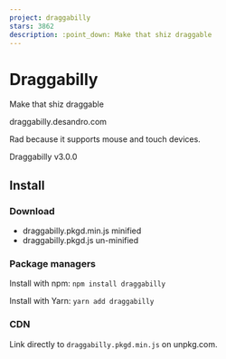 ```yaml
---
project: draggabilly
stars: 3862
description: :point_down: Make that shiz draggable
---
```


Draggabilly
===========

Make that shiz draggable

draggabilly.desandro.com

Rad because it supports mouse and touch devices.

Draggabilly v3.0.0

Install
-------

### Download

-   draggabilly.pkgd.min.js minified
-   draggabilly.pkgd.js un-minified

### Package managers

Install with npm: `npm install draggabilly`

Install with Yarn: `yarn add draggabilly`

### CDN

Link directly to `draggabilly.pkgd.min.js` on unpkg.com.

<script src\="https://unpkg.com/draggabilly@3/dist/draggabilly.pkgd.min.js"\></script\>

Usage
-----

Initialize Draggabilly as a jQuery plugin

var $draggable \= $('.draggable').draggabilly({
  // options...
})

Initialize Draggabilly with vanilla JS

var elem \= document.querySelector('.draggable');
var draggie \= new Draggabilly( elem, {
  // options...
});

// or pass in selector string as first argument
var draggie \= new Draggabilly( '.draggable', {
  // options...
});

// if you have multiple .draggable elements
// get all draggie elements
var draggableElems \= document.querySelectorAll('.draggable');
// array of Draggabillies
var draggies \= \[\]
// init Draggabillies
for ( var i\=0; i < draggableElems.length; i++ ) {
  var draggableElem \= draggableElems\[i\];
  var draggie \= new Draggabilly( draggableElem, {
    // options...
  });
  draggies.push( draggie );
}

### Classes

-   `.is-pointer-down` added when the user's pointer (mouse, touch, pointer) first presses down.
-   `.is-dragging` added when elements starts to drag.

Options
-------

### axis

**Type:** _String_

**Values:** `'x'` or `'y'`

axis: 'x'

Constrains movement to horizontal or vertical axis.

### containment

**Type:** _Element_, Selector _String_, or _Boolean_

containment: '.container'

Contains movement to the bounds of the element. If `true`, the container will be the parent element.

### grid

**Type:** _Array_

**Values:** `[ x, y ]`

grid: \[ 20, 20 \]

Snaps the element to a grid, every x and y pixels.

### handle

**Type:** Selector _String_, _Array_, _HTMLElement_

// select all .handle children with selector string
handle: '.handle'

// set as element
handle: element.querySelector('.handle')

// set as array or NodeList
handle: \[ element.querySelector('.handle1'), element.querySelector('.handle2') \]

Specifies on what element the drag interaction starts.

`handle` is useful for when you do not want all inner elements to be used for dragging, like inputs and forms. See back handle example on CodePen.

Events
------

Bind events with jQuery with standard jQuery event methods `.on()`, `.off()`, and `.one()`. Inside jQuery event listeners `this` refers to the Draggabilly element.

// jQuery
function listener(/\* parameters \*/) {
  // get Draggabilly instance
  var draggie \= $(this).data('draggabilly');
  console.log( 'eventName happened', draggie.position.x, draggie.position.y );
}
// bind event listener
$draggable.on( 'eventName', listener );
// unbind event listener
$draggable.off( 'eventName', listener );
// bind event listener to trigger once. note ONE not ON
$draggable.one( 'eventName', function() {
  console.log('eventName happened just once');
});

Bind events with vanilla JS with `.on()`, `.off()`, and `.once()` methods. Inside vanilla JS event listeners `this` refers to the Draggabilly instance.

// vanilla JS
function listener(/\* parameters \*/) {
  console.log( 'eventName happened', this.position.x, this.position.y );
}
// bind event listener
draggie.on( 'eventName', listener );
// unbind event listener
draggie.off( 'eventName', listener );
// bind event listener to trigger once. note ONCE not ONE or ON
draggie.once( 'eventName', function() {
  console.log('eventName happened just once');
});

### dragStart

Triggered when dragging starts and the element starts moving. Dragging starts after the user's pointer has moved a couple pixels to allow for clicks.

// jQuery
$draggable.on( 'dragStart', function( event, pointer ) {...})
// vanilla JS
draggie.on( 'dragStart', function( event, pointer ) {...})

-   `event` - **Type:** _Event_ - the original `mousedown` or `touchstart` event
-   `pointer` - **Type:** _MouseEvent_ or _Touch_ - the event object that has `.pageX` and `.pageY`

### dragMove

Triggered when dragging moves.

// jQuery
$draggable.on( 'dragMove', function( event, pointer, moveVector ) {...})
// vanilla JS
draggie.on( 'dragMove', function( event, pointer, moveVector ) {...})

-   `event` - **Type:** _Event_ - the original `mousemove` or `touchmove` event
-   `pointer` - **Type:** _MouseEvent_ or _Touch_ - the event object that has `.pageX` and `.pageY`
-   `moveVector` **Type:** _Object_ - How far the pointer has moved from its start position `{ x: 20, y: -30 }`

### dragEnd

Triggered when dragging ends.

// jQuery
$draggable.on( 'dragEnd', function( event, pointer ) {...})
// vanilla JS
draggie.on( 'dragEnd', function( event, pointer ) {...})

-   `event` - **Type:** _Event_ - the original `mouseup` or `touchend` event
-   `pointer` - **Type:** _MouseEvent_ or _Touch_ - the event object that has `.pageX` and `.pageY`

### pointerDown

Triggered when the user's pointer (mouse, touch, pointer) presses down.

// jQuery
$draggable.on( 'pointerDown', function( event, pointer ) {...})
// vanilla JS
draggie.on( 'pointerDown', function( event, pointer ) {...})

-   `event` - **Type:** _Event_ - the original `mousedown` or `touchstart` event
-   `pointer` - **Type:** _MouseEvent_ or _Touch_ - the event object that has `.pageX` and `.pageY`

### pointerMove

Triggered when the user's pointer moves.

// jQuery
$draggable.on( 'pointerMove', function( event, pointer, moveVector ) {...})
// vanilla JS
draggie.on( 'pointerMove', function( event, pointer, moveVector ) {...})

-   `event` - **Type:** _Event_ - the original `mousemove` or `touchmove` event
-   `pointer` - **Type:** _MouseEvent_ or _Touch_ - the event object that has `.pageX` and `.pageY`
-   `moveVector` **Type:** _Object_ - How far the pointer has moved from its start position `{ x: 20, y: -30 }`

### pointerUp

Triggered when the user's pointer unpresses.

// jQuery
$draggable.on( 'pointerUp', function( event, pointer ) {...})
// vanilla JS
draggie.on( 'pointerUp', function( event, pointer ) {...})

-   `event` - **Type:** _Event_ - the original `mouseup` or `touchend` event
-   `pointer` - **Type:** _MouseEvent_ or _Touch_ - the event object that has `.pageX` and `.pageY`

### staticClick

Triggered when the user's pointer is pressed and unpressed and has not moved enough to start dragging.

`click` events are hard to detect with draggable UI, as they are triggered whenever a user drags. Draggabilly's staticClick event resolves this, as it is triggered when the user has not dragged.

// jQuery
$draggable.on( 'staticClick', function( event, pointer ) {...})
// vanilla JS
draggie.on( 'staticClick', function( event, pointer ) {...})

-   `event` - **Type:** _Event_ - the original `mouseup` or `touchend` event
-   `pointer` - **Type:** _MouseEvent_ or _Touch_ - the event object that has `.pageX` and `.pageY`

Methods
-------

### disable

// jQuery
$draggable.draggabilly('disable')
// vanilla JS
draggie.disable()

### enable

// jQuery
$draggable.draggabilly('enable')
// vanilla JS
draggie.enable()

### setPosition

// jQuery
$draggable.draggabilly( 'setPosition', x, y )
// vanilla JS
draggie.setPosition( x, y )

-   `x` - **Type:** _Number_ - horizontal position
-   `y` - **Type:** _Number_ - vertical position

### dragEnd

Stop dragging.

// jQuery
$draggable.draggabilly('dragEnd')
// vanilla JS
draggie.dragEnd()

### destroy

// jQuery
$draggable.draggabilly('destroy')
// vanilla JS
draggie.destroy()

### jQuery.fn.data('draggabilly')

Get the Draggabilly instance from a jQuery object. Draggabilly instances are useful to access Draggabilly properties.

var draggie \= $('.draggable').data('draggabilly')
// access Draggabilly properties
console.log( 'draggie at ' + draggie.position.x + ', ' + draggie.position.y )

Properties
----------

### position

draggie.position
// => { x: 20, y: -30 }

-   `position` - **Type:** _Object_
-   `x` - **Type:** _Number_
-   `y` - **Type:** _Number_

Webpack & Browserify
--------------------

Install Draggabilly with npm.

```
npm install draggabilly
```

var Draggabilly \= require('draggabilly');

var draggie \= new Draggabilly( '.draggable', {
  // options
});

To use Draggabilly as a jQuery plugin, you need to install and call jQuery Bridget.

```
npm install jquery-bridget
```

var $ \= require('jquery');
var jQueryBridget \= require('jquery-bridget');
var Draggabilly \= require('draggabilly');

// make Draggabilly a jQuery plugin
jQueryBridget( 'draggabilly', Draggabilly, $ );
// now you can use $().draggabilly()
$('.draggable').draggabilly({...})

Browser support
---------------

Draggabilly v3 supports Chrome 49+, Firefox 41+, Safari 14+ (mobile & desktop), and Edge 12+.

-   Use Draggabilly v2 for IE10 support and Safari 8 support.
-   Use Draggabilly v2.1 for Android 4+ and Safari 6+ support.
-   Use Draggabilly v1 for IE8 & 9, and Android 2.3+ support.

License
-------

Draggabilly is released under the MIT License. Have at it.

* * *

Made by David DeSandro 😻
